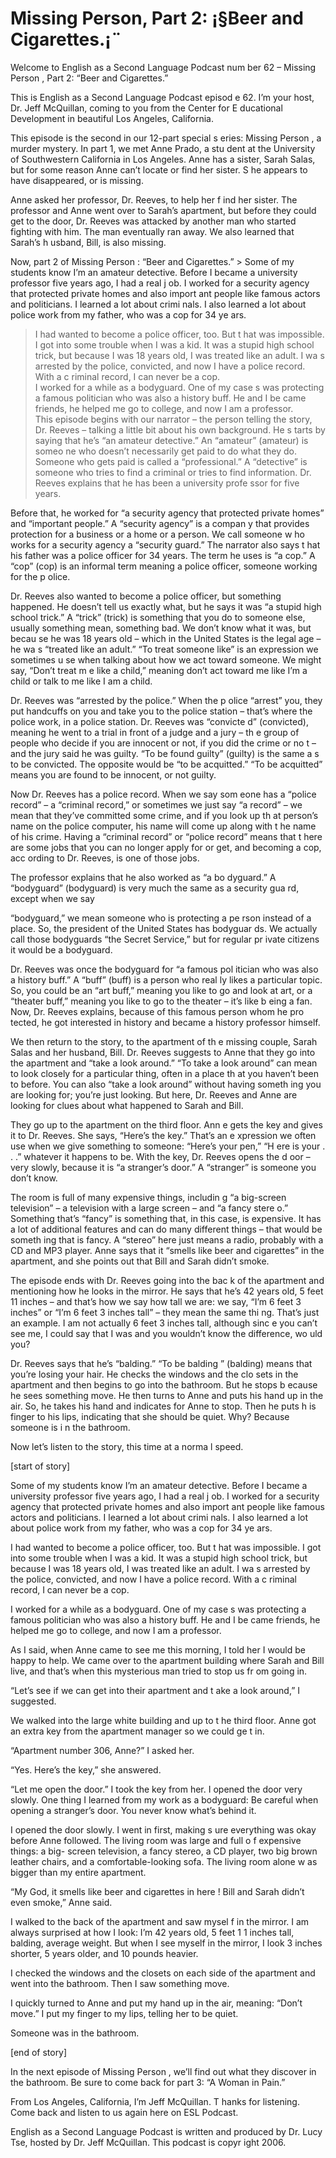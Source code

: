 # Missing Person, Part 2: ¡§Beer and Cigarettes.¡¨

Welcome to English as a Second Language Podcast num ber 62 – Missing Person , Part 2: “Beer and Cigarettes.” 

This is English as a Second Language Podcast episod e 62. I’m your host, Dr. Jeff McQuillan, coming to you from the Center for E ducational Development in beautiful Los Angeles, California.  

This episode is the second in our 12-part special s eries: Missing Person , a murder mystery. In part 1, we met Anne Prado, a stu dent at the University of Southwestern California in Los Angeles. Anne has a sister, Sarah Salas, but for some reason Anne can’t locate or find her sister. S he appears to have disappeared, or is missing.  

Anne asked her professor, Dr. Reeves, to help her f ind her sister. The professor and Anne went over to Sarah’s apartment, but before  they could get to the door, Dr. Reeves was attacked by another man who started fighting with him. The man eventually ran away. We also learned that Sarah’s h usband, Bill, is also missing. 

Now, part 2 of Missing Person : “Beer and Cigarettes.”   > Some of my students know I’m an amateur detective. Before I became a university professor five years ago, I had a real j ob. I worked for a security agency that protected private homes and also import ant people like famous actors and politicians. I learned a lot about crimi nals. I also learned a lot about police work from my father, who was a cop for 34 ye ars. 
> I had wanted to become a police officer, too. But t hat was impossible. I got into some trouble when I was a kid. It was a stupid high  school trick, but because I was 18 years old, I was treated like an adult. I wa s arrested by the police, convicted, and now I have a police record. With a c riminal record, I can never be a cop.  
> I worked for a while as a bodyguard. One of my case s was protecting a famous politician who was also a history buff. He and I be came friends, he helped me go to college, and now I am a professor.  
> This episode begins with our narrator – the person telling the story, Dr. Reeves – talking a little bit about his own background. He s tarts by saying that he’s “an amateur detective.” An “amateur” (amateur) is someo ne who doesn’t necessarily get paid to do what they do. Someone who gets paid is called a “professional.” A “detective” is someone who tries to find a criminal  or tries to find information. Dr. Reeves explains that he has been a university profe ssor for five years.  

Before that, he worked for “a security agency that protected private homes” and “important people.” A “security agency” is a compan y that provides protection for a business or a home or a person. We call someone w ho works for a security agency a “security guard.” The narrator also says t hat his father was a police officer for 34 years. The term he uses is “a cop.” A “cop” (cop) is an informal term meaning a police officer, someone working for the p olice.  

Dr. Reeves also wanted to become a police officer, but something happened. He doesn’t tell us exactly what, but he says it was “a  stupid high school trick.” A “trick” (trick) is something that you do to someone  else, usually something mean, something bad. We don’t know what it was, but becau se he was 18 years old – which in the United States is the legal age – he wa s “treated like an adult.” “To treat someone like” is an expression we sometimes u se when talking about how we act toward someone. We might say, “Don’t treat m e like a child,” meaning don’t act toward me like I’m a child or talk to me like I am a child. 

Dr. Reeves was “arrested by the police.” When the p olice “arrest” you, they put handcuffs on you and take you to the police station  – that’s where the police work, in a police station. Dr. Reeves was “convicte d” (convicted), meaning he went to a trial in front of a judge and a jury – th e group of people who decide if you are innocent or not, if you did the crime or no t – and the jury said he was guilty. “To be found guilty” (guilty) is the same a s to be convicted. The opposite would be “to be acquitted.” “To be acquitted” means  you are found to be innocent, or not guilty.  

Now Dr. Reeves has a police record. When we say som eone has a “police record” – a “criminal record,” or sometimes we just  say “a record” – we mean that they’ve committed some crime, and if you look up th at person’s name on the police computer, his name will come up along with t he name of his crime. Having a “criminal record” or “police record” means that t here are some jobs that you can no longer apply for or get, and becoming a cop, acc ording to Dr. Reeves, is one of those jobs. 

The professor explains that he also worked as “a bo dyguard.” A “bodyguard” (bodyguard) is very much the same as a security gua rd, except when we say  

“bodyguard,” we mean someone who is protecting a pe rson instead of a place. So, the president of the United States has bodyguar ds. We actually call those bodyguards “the Secret Service,” but for regular pr ivate citizens it would be a bodyguard.  

Dr. Reeves was once the bodyguard for “a famous pol itician who was also a history buff.” A “buff” (buff) is a person who real ly likes a particular topic. So, you could be an “art buff,” meaning you like to go and look at art, or a “theater buff,” meaning you like to go to the theater – it’s like b eing a fan. Now, Dr. Reeves explains, because of this famous person whom he pro tected, he got interested in history and became a history professor himself.  

We then return to the story, to the apartment of th e missing couple, Sarah Salas and her husband, Bill. Dr. Reeves suggests to Anne that they go into the apartment and “take a look around.” “To take a look  around” can mean to look closely for a particular thing, often in a place th at you haven’t been to before. You can also “take a look around” without having someth ing you are looking for; you’re just looking. But here, Dr. Reeves and Anne are looking for clues about what happened to Sarah and Bill. 

They go up to the apartment on the third floor. Ann e gets the key and gives it to Dr. Reeves. She says, “Here’s the key.” That’s an e xpression we often use when we give something to someone: “Here’s your pen,” “H ere is your . . .” whatever it happens to be. With the key, Dr. Reeves opens the d oor – very slowly, because it is “a stranger’s door.” A “stranger” is someone you don’t know.  

The room is full of many expensive things, includin g “a big-screen television” – a television with a large screen – and “a fancy stere o.” Something that’s “fancy” is something that, in this case, is expensive. It has a lot of additional features and can do many different things – that would be someth ing that is fancy. A “stereo” here just means a radio, probably with a CD and MP3  player. Anne says that it “smells like beer and cigarettes” in the apartment,  and she points out that Bill and Sarah didn’t smoke.  

The episode ends with Dr. Reeves going into the bac k of the apartment and mentioning how he looks in the mirror. He says that  he’s 42 years old, 5 feet 11 inches – and that’s how we say how tall we are: we say, “I’m 6 feet 3 inches” or “I’m 6 feet 3 inches tall” – they mean the same thi ng. That’s just an example. I am not actually 6 feet 3 inches tall, although sinc e you can’t see me, I could say that I was and you wouldn’t know the difference, wo uld you? 

Dr. Reeves says that he’s “balding.” “To be balding ” (balding) means that you’re losing your hair. He checks the windows and the clo sets in the apartment and then begins to go into the bathroom. But he stops b ecause he sees something move. He then turns to Anne and puts his hand up in  the air. So, he takes his hand and indicates for Anne to stop. Then he puts h is finger to his lips, indicating that she should be quiet. Why? Because someone is i n the bathroom. 

Now let’s listen to the story, this time at a norma l speed. 

[start of story] 

Some of my students know I’m an amateur detective. Before I became a university professor five years ago, I had a real j ob. I worked for a security agency that protected private homes and also import ant people like famous actors and politicians. I learned a lot about crimi nals. I also learned a lot about police work from my father, who was a cop for 34 ye ars. 

I had wanted to become a police officer, too. But t hat was impossible. I got into some trouble when I was a kid. It was a stupid high  school trick, but because I was 18 years old, I was treated like an adult. I wa s arrested by the police, convicted, and now I have a police record. With a c riminal record, I can never be a cop.  

I worked for a while as a bodyguard. One of my case s was protecting a famous politician who was also a history buff. He and I be came friends, he helped me go to college, and now I am a professor.  

As I said, when Anne came to see me this morning, I  told her I would be happy to help. We came over to the apartment building where Sarah and Bill live, and that’s when this mysterious man tried to stop us fr om going in.  

“Let’s see if we can get into their apartment and t ake a look around,” I suggested.  

We walked into the large white building and up to t he third floor. Anne got an extra key from the apartment manager so we could ge t in. 

“Apartment number 306, Anne?” I asked her. 

“Yes. Here’s the key,” she answered. 

“Let me open the door.” I took the key from her. I opened the door very slowly. One thing I learned from my work as a bodyguard: Be  careful when opening a stranger’s door. You never know what’s behind it. 

I opened the door slowly. I went in first, making s ure everything was okay before Anne followed. The living room was large and full o f expensive things: a big- screen television, a fancy stereo, a CD player, two  big brown leather chairs, and a comfortable-looking sofa. The living room alone w as bigger than my entire apartment.  

“My God, it smells like beer and cigarettes in here ! Bill and Sarah didn’t even smoke,” Anne said. 

I walked to the back of the apartment and saw mysel f in the mirror. I am always surprised at how I look: I’m 42 years old, 5 feet 1 1 inches tall, balding, average weight. But when I see myself in the mirror, I look  3 inches shorter, 5 years older, and 10 pounds heavier. 

I checked the windows and the closets on each side of the apartment and went into the bathroom. Then I saw something move. 

I quickly turned to Anne and put my hand up in the air, meaning: “Don’t move.” I put my finger to my lips, telling her to be quiet.  

Someone was in the bathroom. 

[end of story] 

In the next episode of Missing Person , we’ll find out what they discover in the bathroom. Be sure to come back for part 3: “A Woman  in Pain.”  

From Los Angeles, California, I’m Jeff McQuillan. T hanks for listening. Come back and listen to us again here on ESL Podcast. 

English as a Second Language Podcast is written and  produced by Dr. Lucy Tse, hosted by Dr. Jeff McQuillan. This podcast is copyr ight 2006.

